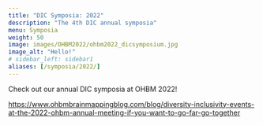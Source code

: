```yaml
---
title: "DIC Symposia: 2022"
description: "The 4th DIC annual symposia"
menu: Symposia
weight: 50
image: images/OHBM2022/ohbm2022_dicsymposium.jpg
image_alt: "Hello!"
# sidebar_left: sidebar1
aliases: [/symposia/2022/]
---
```


Check out our annual DIC symposia at OHBM 2022!

https://www.ohbmbrainmappingblog.com/blog/diversity-inclusivity-events-at-the-2022-ohbm-annual-meeting-if-you-want-to-go-far-go-together

